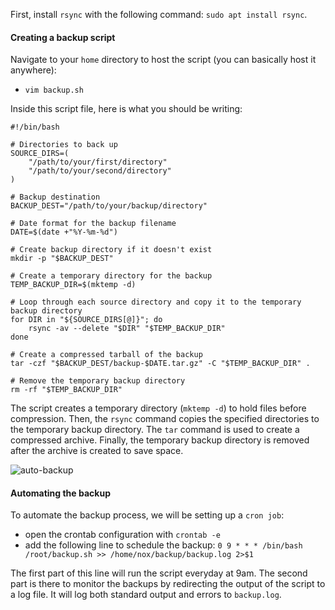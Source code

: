 First, install `rsync` with the following command: `sudo apt install rsync`.

#### Creating a backup script
Navigate to your `home` directory to host the script (you can basically host it anywhere):
- `vim backup.sh`

Inside this script file, here is what you should be writing:
```
#!/bin/bash

# Directories to back up
SOURCE_DIRS=(
    "/path/to/your/first/directory"
    "/path/to/your/second/directory"
)

# Backup destination
BACKUP_DEST="/path/to/your/backup/directory"

# Date format for the backup filename
DATE=$(date +"%Y-%m-%d")

# Create backup directory if it doesn't exist
mkdir -p "$BACKUP_DEST"

# Create a temporary directory for the backup
TEMP_BACKUP_DIR=$(mktemp -d)

# Loop through each source directory and copy it to the temporary backup directory
for DIR in "${SOURCE_DIRS[@]}"; do
    rsync -av --delete "$DIR" "$TEMP_BACKUP_DIR"
done

# Create a compressed tarball of the backup
tar -czf "$BACKUP_DEST/backup-$DATE.tar.gz" -C "$TEMP_BACKUP_DIR" .

# Remove the temporary backup directory
rm -rf "$TEMP_BACKUP_DIR"

```

The script creates a temporary directory (`mktemp -d`) to hold files before compression. Then, the `rsync` command copies the specified directories to the temporary backup directory. The `tar` command is used to create a compressed archive. Finally, the temporary backup directory is removed after the archive is created to save space.

![auto-backup](/images/backup-script.png)
#### Automating the backup
To automate the backup process, we will be setting up a `cron job`:
- open the crontab configuration with `crontab -e`
- add the following line to schedule the backup: `0 9 * * * /bin/bash /root/backup.sh >> /home/nox/backup/backup.log 2>$1`

The first part of this line will run the script everyday at 9am. The second part is there to monitor the backups by redirecting the output of the script to a log file. It will log both standard output and errors to `backup.log`.
